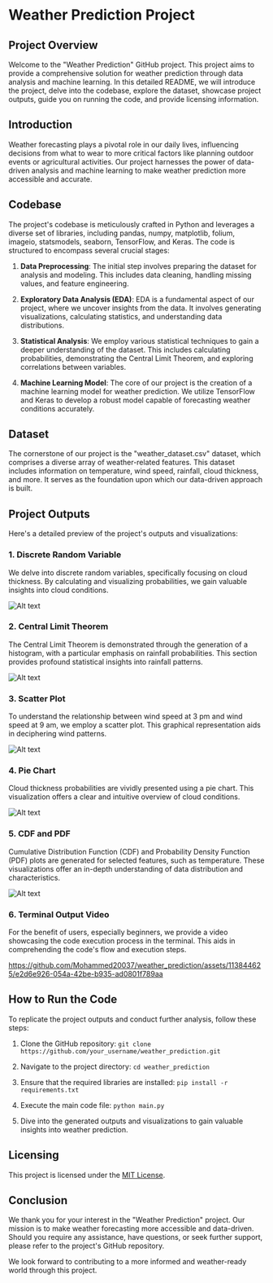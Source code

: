 # Weather Prediction Project

## Project Overview

Welcome to the "Weather Prediction" GitHub project. This project aims to provide a comprehensive solution for weather prediction through data analysis and machine learning. In this detailed README, we will introduce the project, delve into the codebase, explore the dataset, showcase project outputs, guide you on running the code, and provide licensing information.

## Introduction

Weather forecasting plays a pivotal role in our daily lives, influencing decisions from what to wear to more critical factors like planning outdoor events or agricultural activities. Our project harnesses the power of data-driven analysis and machine learning to make weather prediction more accessible and accurate.

## Codebase

The project's codebase is meticulously crafted in Python and leverages a diverse set of libraries, including pandas, numpy, matplotlib, folium, imageio, statsmodels, seaborn, TensorFlow, and Keras. The code is structured to encompass several crucial stages:

1. **Data Preprocessing**: The initial step involves preparing the dataset for analysis and modeling. This includes data cleaning, handling missing values, and feature engineering.

2. **Exploratory Data Analysis (EDA)**: EDA is a fundamental aspect of our project, where we uncover insights from the data. It involves generating visualizations, calculating statistics, and understanding data distributions.

3. **Statistical Analysis**: We employ various statistical techniques to gain a deeper understanding of the dataset. This includes calculating probabilities, demonstrating the Central Limit Theorem, and exploring correlations between variables.

4. **Machine Learning Model**: The core of our project is the creation of a machine learning model for weather prediction. We utilize TensorFlow and Keras to develop a robust model capable of forecasting weather conditions accurately.

## Dataset

The cornerstone of our project is the "weather_dataset.csv" dataset, which comprises a diverse array of weather-related features. This dataset includes information on temperature, wind speed, rainfall, cloud thickness, and more. It serves as the foundation upon which our data-driven approach is built.

## Project Outputs

Here's a detailed preview of the project's outputs and visualizations:

### 1. Discrete Random Variable

We delve into discrete random variables, specifically focusing on cloud thickness. By calculating and visualizing probabilities, we gain valuable insights into cloud conditions.

![Alt text](https://github.com/Mohammed20037/weather_prediction/assets/113844625/34052f68-f58b-4d63-a316-6572838fd1e1)

### 2. Central Limit Theorem

The Central Limit Theorem is demonstrated through the generation of a histogram, with a particular emphasis on rainfall probabilities. This section provides profound statistical insights into rainfall patterns.

![Alt text](https://github.com/Mohammed20037/weather_prediction/assets/113844625/7114cdc4-d4a1-43db-a280-121bdd514483)


### 3. Scatter Plot

To understand the relationship between wind speed at 3 pm and wind speed at 9 am, we employ a scatter plot. This graphical representation aids in deciphering wind patterns.

![Alt text](https://github.com/Mohammed20037/weather_prediction/assets/113844625/819782cf-a076-4294-92e2-b5f62ac6df5d)


### 4. Pie Chart

Cloud thickness probabilities are vividly presented using a pie chart. This visualization offers a clear and intuitive overview of cloud conditions.

![Alt text](https://github.com/Mohammed20037/weather_prediction/assets/113844625/c60e095a-da41-472f-b578-be9d99d20c89)


### 5. CDF and PDF

Cumulative Distribution Function (CDF) and Probability Density Function (PDF) plots are generated for selected features, such as temperature. These visualizations offer an in-depth understanding of data distribution and characteristics.

![Alt text](https://github.com/Mohammed20037/weather_prediction/assets/113844625/46f5ecf2-78e0-48fb-b234-8ec39ada78c1)


### 6. Terminal Output Video

For the benefit of users, especially beginners, we provide a video showcasing the code execution process in the terminal. This aids in comprehending the code's flow and execution steps.



https://github.com/Mohammed20037/weather_prediction/assets/113844625/e2d6e926-054a-42be-b935-ad0801f789aa



## How to Run the Code

To replicate the project outputs and conduct further analysis, follow these steps:

1. Clone the GitHub repository: `git clone https://github.com/your_username/weather_prediction.git`

2. Navigate to the project directory: `cd weather_prediction`

3. Ensure that the required libraries are installed: `pip install -r requirements.txt`

4. Execute the main code file: `python main.py`

5. Dive into the generated outputs and visualizations to gain valuable insights into weather prediction.

## Licensing

This project is licensed under the [MIT License](LICENSE).

## Conclusion

We thank you for your interest in the "Weather Prediction" project. Our mission is to make weather forecasting more accessible and data-driven. Should you require any assistance, have questions, or seek further support, please refer to the project's GitHub repository.

We look forward to contributing to a more informed and weather-ready world through this project.
